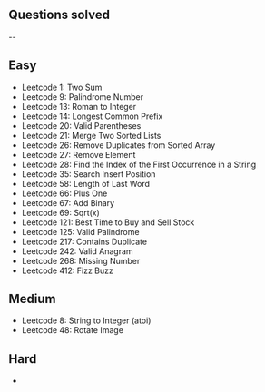 ## Questions solved
--

## Easy
- Leetcode 1: Two Sum
- Leetcode 9: Palindrome Number
- Leetcode 13: Roman to Integer
- Leetcode 14: Longest Common Prefix
- Leetcode 20: Valid Parentheses
- Leetcode 21: Merge Two Sorted Lists
- Leetcode 26: Remove Duplicates from Sorted Array
- Leetcode 27: Remove Element
- Leetcode 28: Find the Index of the First Occurrence in a String
- Leetcode 35: Search Insert Position
- Leetcode 58: Length of Last Word
- Leetcode 66: Plus One
- Leetcode 67: Add Binary
- Leetcode 69: Sqrt(x)
- Leetcode 121: Best Time to Buy and Sell Stock
- Leetcode 125: Valid Palindrome
- Leetcode 217: Contains Duplicate
- Leetcode 242: Valid Anagram
- Leetcode 268: Missing Number
- Leetcode 412: Fizz Buzz

## Medium
- Leetcode 8: String to Integer (atoi)
-  Leetcode 48: Rotate Image

## Hard
-
